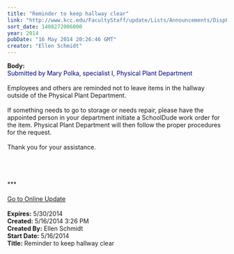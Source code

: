 ```yaml
---
title: "Reminder to keep hallway clear"
link: "http://www.kcc.edu/FacultyStaff/update/Lists/Announcements/DispForm.aspx?ID=1523"
sort_date: 1400272006000
year: 2014
pubDate: "16 May 2014 20:26:46 GMT"
creator: "Ellen Schmidt"
---
```


<div><b>Body:</b> <div class="ExternalClassDAFD4F40937845208CE062FED94E16CC">
<div><font color="#000080">Submitted by Mary Polka, specialist I, Physical Plant Department</font> 
<div></div>
<div> </div>
<div>Employees and others are reminded not to leave items in the hallway outside of the Physical Plant Department. </div>
<div> </div>
<div>If something needs to go to storage or needs repair, please have the appointed person in your department initiate a SchoolDude work order for the item. Physical Plant Department will then follow the proper procedures for the request.</div>
<div><br />Thank you for your assistance.</div>
<div> </div>
<div> </div>
<div><br /> </div>
<div></div>
<div>
<div></div>
<div>
<div></div>
<div></div>
<div>***</div>
<div></div>
<div></div>
<div></div>
<div> </div>
<div><a href="/FacultyStaff/update/Pages/dailyupdate.aspx">Go to Online Update</a></div>
<div> </div></div></div></div></div></div>
<div><b>Expires:</b> 5/30/2014</div>
<div><b>Created:</b> 5/16/2014 3:26 PM</div>
<div><b>Created By:</b> Ellen Schmidt</div>
<div><b>Start Date:</b> 5/16/2014</div>
<div><b>Title:</b> Reminder to keep hallway clear</div>
